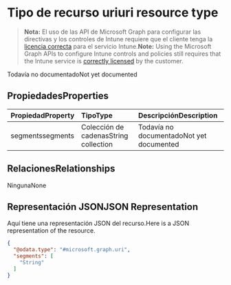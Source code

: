 # <a name="uri-resource-type"></a><span data-ttu-id="69f0b-101">Tipo de recurso uri</span><span class="sxs-lookup"><span data-stu-id="69f0b-101">uri resource type</span></span>

> <span data-ttu-id="69f0b-102">**Nota:** El uso de las API de Microsoft Graph para configurar las directivas y los controles de Intune requiere que el cliente tenga la [licencia correcta](https://go.microsoft.com/fwlink/?linkid=839381) para el servicio Intune.</span><span class="sxs-lookup"><span data-stu-id="69f0b-102">**Note:** Using the Microsoft Graph APIs to configure Intune controls and policies still requires that the Intune service is [correctly licensed](https://go.microsoft.com/fwlink/?linkid=839381) by the customer.</span></span>

<span data-ttu-id="69f0b-103">Todavía no documentado</span><span class="sxs-lookup"><span data-stu-id="69f0b-103">Not yet documented</span></span>
## <a name="properties"></a><span data-ttu-id="69f0b-104">Propiedades</span><span class="sxs-lookup"><span data-stu-id="69f0b-104">Properties</span></span>
|<span data-ttu-id="69f0b-105">Propiedad</span><span class="sxs-lookup"><span data-stu-id="69f0b-105">Property</span></span>|<span data-ttu-id="69f0b-106">Tipo</span><span class="sxs-lookup"><span data-stu-id="69f0b-106">Type</span></span>|<span data-ttu-id="69f0b-107">Descripción</span><span class="sxs-lookup"><span data-stu-id="69f0b-107">Description</span></span>|
|:---|:---|:---|
|<span data-ttu-id="69f0b-108">segments</span><span class="sxs-lookup"><span data-stu-id="69f0b-108">segments</span></span>|<span data-ttu-id="69f0b-109">Colección de cadenas</span><span class="sxs-lookup"><span data-stu-id="69f0b-109">String collection</span></span>|<span data-ttu-id="69f0b-110">Todavía no documentado</span><span class="sxs-lookup"><span data-stu-id="69f0b-110">Not yet documented</span></span>|

## <a name="relationships"></a><span data-ttu-id="69f0b-111">Relaciones</span><span class="sxs-lookup"><span data-stu-id="69f0b-111">Relationships</span></span>
<span data-ttu-id="69f0b-112">Ninguna</span><span class="sxs-lookup"><span data-stu-id="69f0b-112">None</span></span>
## <a name="json-representation"></a><span data-ttu-id="69f0b-113">Representación JSON</span><span class="sxs-lookup"><span data-stu-id="69f0b-113">JSON Representation</span></span>
<span data-ttu-id="69f0b-114">Aquí tiene una representación JSON del recurso.</span><span class="sxs-lookup"><span data-stu-id="69f0b-114">Here is a JSON representation of the resource.</span></span>
<!--{
  "blockType": "resource",
  "@odata.type": "microsoft.graph.uri"
}-->
``` json
{
  "@odata.type": "#microsoft.graph.uri",
  "segments": [
    "String"
  ]
}
```



